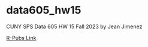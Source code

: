 # data605_hw15
CUNY SPS Data 605 HW 15 Fall 2023 by Jean Jimenez

[R-Pubs Link](http://rpubs.com/sleepysloth12/1124741)
